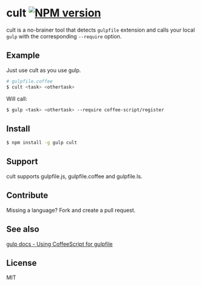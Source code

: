 # cult [![NPM version](https://badge.fury.io/js/cult.png)](http://badge.fury.io/js/cult)

cult is a no-brainer tool that detects `gulpfile` extension and calls your local `gulp` with the corresponding `--require` option.

## Example

Just use cult as you use gulp.

```bash
# gulpfile.coffee
$ cult <task> <othertask>
```

Will call:

```bash
$ gulp <task> <othertask> --require coffee-script/register
```

## Install

```bash
$ npm install -g gulp cult
```

## Support

cult supports gulpfile.js, gulpfile.coffee and gulpfile.ls.

## Contribute

Missing a language? Fork and create a pull request.

## See also

[gulp docs - Using CoffeeScript for gulpfile](https://github.com/gulpjs/gulp/blob/master/docs/recipes/using-coffee-script-for-gulpfile.md)

## License

MIT



